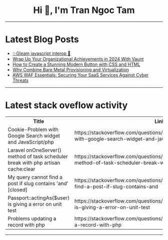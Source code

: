 <h1 align="center">Hi 👋, I'm Tran Ngoc Tam</h1>

---

# Latest Blog Posts 
<!-- BLOG-POST-LIST:START -->
- [✨Gleam javascript interop 🤝](https://dev.to/piterweb/gleam-javascript-interop-3nl1)
- [Wrap Up Your Organizational Achievements in 2024 With Vaunt](https://dev.to/vaunt/wrap-up-your-organizational-achievements-in-2024-with-vaunt-2nfj)
- [How to Create a Stunning Modern Button with CSS and HTML](https://dev.to/gladiatorsbattle/how-to-create-a-stunning-modern-button-with-css-and-html-4gff)
- [Why Combine Bare Metal Provisioning and Virtualization](https://dev.to/sardina_systems/why-combine-bare-metal-provisioning-and-virtualization-2ga3)
- [AWS WAF Essentials: Securing Your SaaS Services Against Cyber Threats](https://dev.to/aws-heroes/aws-waf-essentials-securing-your-saas-services-against-cyber-threats-lp0)
<!-- BLOG-POST-LIST:END -->

---

# Latest stack oveflow activity
<table>
  <tr><th>Title</th><th>Link</th></tr>
  <!-- STACKOVERFLOW:START --><tr><td>Cookie-Problem with Google Search widget and JavaScript/php</td><td>https://stackoverflow.com/questions/79183933/cookie-problem-with-google-search-widget-and-javascript-php</td></tr><tr><td>Laravel onOneServer&lpar;&rpar; method of task scheduler break with php artisan cache:clear</td><td>https://stackoverflow.com/questions/79183842/laravel-ononeserver-method-of-task-scheduler-break-with-php-artisan-cacheclea</td></tr><tr><td>My query cannot find a post if slug contains &#39;and&#39; [closed]</td><td>https://stackoverflow.com/questions/79183580/my-query-cannot-find-a-post-if-slug-contains-and</td></tr><tr><td>Passport::actingAs&lpar;$user&rpar; is giving a error on unit test</td><td>https://stackoverflow.com/questions/79183529/passportactingasuser-is-giving-a-error-on-unit-test</td></tr><tr><td>Problems updating a record with php</td><td>https://stackoverflow.com/questions/79183424/problems-updating-a-record-with-php</td></tr><!-- STACKOVERFLOW:END -->
</table>

---


